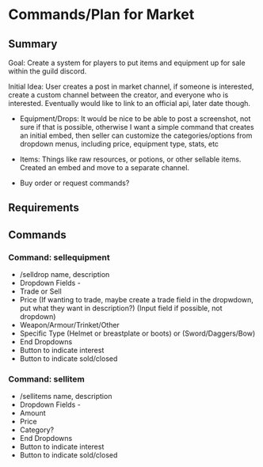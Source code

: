 # Commands/Plan for Market

## Summary

 Goal: Create a system for players to put items and equipment up for sale within the guild discord.

 Initial Idea: User creates a post in market channel, if someone is interested, create a custom channel between the creator, and everyone who is interested. Eventually would like to link to an official api, later date though.

- Equipment/Drops: It would be nice to be able to post a screenshot, not sure if that is possible, otherwise I want a simple command that creates an initial embed, then seller can customize the categories/options from dropdown menus, including price, equipment type, stats, etc

- Items: Things like raw resources, or potions, or other sellable items. Created an embed and move to a separate channel.

- Buy order or request commands?

## Requirements

## Commands

### Command: sellequipment

- /selldrop name, description
- Dropdown Fields -
- Trade or Sell
- Price (If wanting to trade, maybe create a trade field in the dropwdown, put what they want in description?) (Input field if possible, not dropdown)
- Weapon/Armour/Trinket/Other
- Specific Type (Helmet or breastplate or boots) or (Sword/Daggers/Bow)
- End Dropdowns
- Button to indicate interest
- Button to indicate sold/closed

### Command: sellitem

- /sellitems name, description
- Dropdown Fields -
- Amount
- Price
- Category?
- End Dropdowns
- Button to indicate interest
- Button to indicate sold/closed